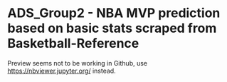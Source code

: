 # ADS_Group2 - NBA MVP prediction based on basic stats scraped from Basketball-Reference
Preview seems not to be working in Github, use https://nbviewer.jupyter.org/ instead.
